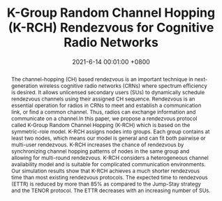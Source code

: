 ---
title:          "K-Group Random Channel Hopping (K-RCH) Rendezvous for Cognitive Radio Networks"
date:           2021-6-14 00:01:00 +0800
selected:       false
pub:            "IEEE International Conference on Communications (ICC)"
# pub_pre:        "Submitted to "
# pub_post:       'Under review.'
pub_last:       ' <span class="badge badge-pill badge-publication badge-success">Spotlight</span>'
pub_date:       "2021"
# semantic_scholar_id: 204e3073870fae3d05bcbc2f6a8e263d9b72e776  # use this to retrieve citation count
abstract: >-
  The channel-hopping (CH) based rendezvous is an important technique in next-generation wireless cognitive radio networks (CRNs) where spectrum efficiency is desired. It allows unlicensed secondary users (SUs) to dynamically schedule rendezvous channels using their assigned CH sequence. Rendezvous is an essential operation for radios in CRNs to meet and establish a communication link, or find a common channel. Thus, radios can exchange information and communicate on a channel.In this paper, we propose a rendezvous protocol called K-Group Random Channel Hopping (K-RCH) which is based on the symmetric-role model. K-RCH assigns nodes into groups. Each group contains at least two nodes, which means our model is general and can fit both pairwise or multi-user rendezvous. K-RCH increases the chance of rendezvous by synchronizing channel hopping patterns of nodes in the same group and allowing for multi-round rendezvous. K-RCH considers a heterogeneous channel availability model and is suitable for complicated communication environments. Our simulation results show that K-RCH achieves a much shorter rendezvous time than most existing rendezvous protocols. The expected time to rendezvous (ETTR) is reduced by more than 85% as compared to the Jump-Stay strategy and the TENOR protocol. The ETTR decreases with an increasing number of SUs.
cover:          /assets/images/covers/ICC2021.jpg
authors:
  - Xiaochan Xue#
  - Shucheng Yu#
  - Min Song
  - Chunsheng Xin
# * is equal contribution
links:
  Paper: https://ieeexplore.ieee.org/abstract/document/9500643/
  Code: https://github.com/Luna-Xue
  # Unsplash: https://unsplash.com/photos/sliced-in-half-pineapple--_PLJZmHZzk

---